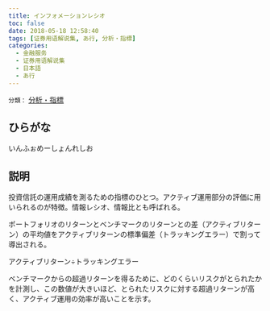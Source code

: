 ```yaml
---
title: インフォメーションレシオ
toc: false
date: 2018-05-18 12:58:40
tags: [证券用语解说集, あ行, 分析・指標]
categories:
  - 金融服务
  - 证券用语解说集
  - 日本語
  - あ行
---
```


`分類：` [分析・指標](/tags/分析・指標/)

## ひらがな

いんふぉめーしょんれしお

## 説明

投資信託の運用成績を測るための指標のひとつ。アクティブ運用部分の評価に用いられるのが特徴。情報レシオ、情報比とも呼ばれる。

ポートフォリオのリターンとベンチマークのリターンとの差（アクティブリターン）の平均値をアクティブリターンの標準偏差（トラッキングエラー）で割って導出される。

アクティブリターン÷トラッキングエラー

ベンチマークからの超過リターンを得るために、どのくらいリスクがとられたかを計測し、この数値が大きいほど、とられたリスクに対する超過リターンが高く、アクティブ運用の効率が高いことを示す。
